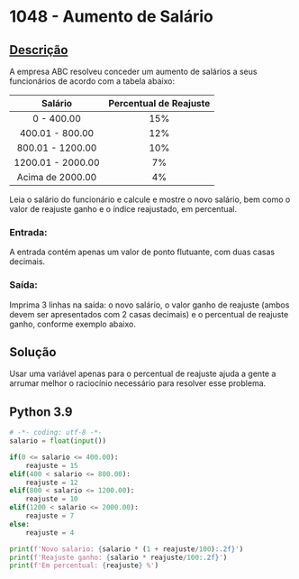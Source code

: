 # 1048 - Aumento de Salário

## [Descrição](https://www.beecrowd.com.br/judge/pt/problems/view/1048)

A empresa ABC resolveu conceder um aumento de salários a seus funcionários de acordo com a tabela abaixo:

| Salário | Percentual de Reajuste |
| :--: | :--: | 
| 0 - 400.00 | 15% |
| 400.01 - 800.00 | 12% |
| 800.01 - 1200.00 | 10% |
| 1200.01 - 2000.00 | 7% |
| Acima de 2000.00 | 4% |

Leia o salário do funcionário e calcule e mostre o novo salário, bem como o valor de reajuste ganho e o índice reajustado, em percentual.

### Entrada:
A entrada contém apenas um valor de ponto flutuante, com duas casas decimais.

### Saída:
Imprima 3 linhas na saída: o novo salário, o valor ganho de reajuste (ambos devem ser apresentados com 2 casas decimais) e o percentual de reajuste ganho, conforme exemplo abaixo.

## Solução

Usar uma variável apenas para o percentual de reajuste ajuda a gente a arrumar melhor o raciocínio necessário para resolver esse problema.

## Python 3.9

```Python
# -*- coding: utf-8 -*-
salario = float(input())

if(0 <= salario <= 400.00):
    reajuste = 15
elif(400 < salario <= 800.00):
    reajuste = 12
elif(800 < salario <= 1200.00):
    reajuste = 10
elif(1200 < salario <= 2000.00):
    reajuste = 7
else:
    reajuste = 4

print(f'Novo salario: {salario * (1 + reajuste/100):.2f}')
print(f'Reajuste ganho: {salario * reajuste/100:.2f}')
print(f'Em percentual: {reajuste} %')
```
